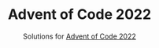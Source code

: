 <h1 align="center">Advent of Code 2022</h1>

<p align="center">Solutions for <a href="https://adventofcode.com/2022">Advent of Code 2022</a></p>
